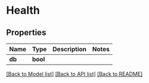 # Health

## Properties

Name | Type | Description | Notes
------------ | ------------- | ------------- | -------------
**db** | **bool** |  | 

[[Back to Model list]](../README.md#documentation-for-models) [[Back to API list]](../README.md#documentation-for-api-endpoints) [[Back to README]](../README.md)


